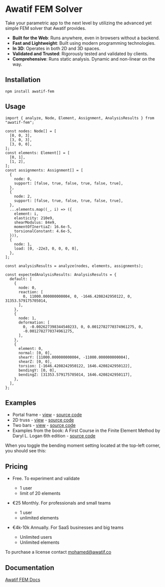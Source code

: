 # Awatif FEM Solver

Take your parametric app to the next level by utilizing the advanced yet simple FEM solver that Awatif provides.

- **Built for the Web**: Runs anywhere, even in browsers without a backend.
- **Fast and Lightweight**: Built using modern programming technologies.
- **In 3D**: Operates in both 2D and 3D spaces.
- **Validated and Trusted**: Rigorously tested and validated by clients.
- **Comprehensive**: Runs static analysis. Dynamic and non-linear on the way.

## Installation

```
npm install awatif-fem
```

## Usage

```
import { analyze, Node, Element, Assignment, AnalysisResults } from "awatif-fem";

const nodes: Node[] = [
  [0, 0, 3],
  [3, 0, 3],
  [3, 0, 0],
];
const elements: Element[] = [
  [0, 1],
  [1, 2],
];
const assignments: Assignment[] = [
  {
    node: 0,
    support: [false, true, false, true, false, true],
  },
  {
    node: 2,
    support: [false, true, false, true, false, true],
  },
  ...elements.map((_, i) => ({
    element: i,
    elasticity: 210e9,
    shearModulus: 84e9,
    momentOfInertiaZ: 16.6e-5,
    torsionalConstant: 4.6e-5,
  })),
  {
    node: 1,
    load: [0, -22e3, 0, 0, 0, 0],
  },
];

const analysisResults = analyze(nodes, elements, assignments);

const expectedAnalysisResults: AnalysisResults = {
  default: [
    {
      node: 0,
      reaction: [
        0, 11000.000000000004, 0, -1646.4208242950122, 0, 31353.579175705014,
      ],
    },
    {
      node: 1,
      deformation: [
        0, -0.002627398344540233, 0, 0.0012782770374961275, 0,
        -0.0012782770374961275,
      ],
    },
    {
      element: 0,
      normal: [0, 0],
      shearY: [11000.000000000004, -11000.000000000004],
      shearZ: [0, 0],
      torsion: [-1646.4208242950122, 1646.4208242950122],
      bendingY: [0, 0],
      bendingZ: [31353.579175705014, 1646.4208242950117],
    },
  ],
};
```

## Examples

- Portal frame - [view](https://awatif.co/examples/portal-frame/) - [source code](https://github.com/madil4/awatif/blob/main/examples/portal-frame/main.ts)
- 2D truss - [view](https://awatif.co/examples/2d-truss/) - [source code](https://github.com/madil4/awatif/blob/main/examples/2d-truss/main.ts)
- Two bars - [view](https://awatif.co/examples/two-bars/) - [source code](https://github.com/madil4/awatif/blob/main/examples/two-bars/main.ts)
- Examples from the book: A First Course in the Finite Element Method by Daryl L. Logan 6th edition - [source code](https://github.com/madil4/awatif/tree/main/awatif-fem/examples)

When you toggle the bending moment setting located at the top-left corner, you should see this:

## Pricing

- Free. To experiment and validate

  - 1 user
  - limit of 20 elements

- €25 Monthly. For professionals and small teams

  - 1 user
  - unlimited elements

- €4k-10k Annually. For SaaS businesses and big teams
  - Unlimited users
  - Unlimited elements

To purchase a license contact mohamed@awatif.co

## Documentation

[Awatif FEM Docs](https://awatif.co/awatif-fem/)

